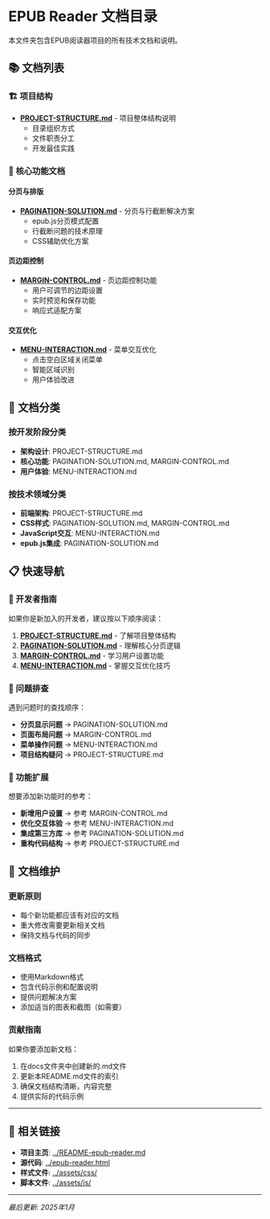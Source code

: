# EPUB Reader 文档目录

本文件夹包含EPUB阅读器项目的所有技术文档和说明。

## 📚 文档列表

### 🏗️ 项目结构
- **[PROJECT-STRUCTURE.md](./PROJECT-STRUCTURE.md)** - 项目整体结构说明
  - 目录组织方式
  - 文件职责分工
  - 开发最佳实践

### 📖 核心功能文档

#### 分页与排版
- **[PAGINATION-SOLUTION.md](./PAGINATION-SOLUTION.md)** - 分页与行截断解决方案
  - epub.js分页模式配置
  - 行截断问题的技术原理
  - CSS辅助优化方案

#### 页边距控制
- **[MARGIN-CONTROL.md](./MARGIN-CONTROL.md)** - 页边距控制功能
  - 用户可调节的边距设置
  - 实时预览和保存功能
  - 响应式适配方案

#### 交互优化
- **[MENU-INTERACTION.md](./MENU-INTERACTION.md)** - 菜单交互优化
  - 点击空白区域关闭菜单
  - 智能区域识别
  - 用户体验改进

## 🎯 文档分类

### 按开发阶段分类
- **架构设计**: PROJECT-STRUCTURE.md
- **核心功能**: PAGINATION-SOLUTION.md, MARGIN-CONTROL.md
- **用户体验**: MENU-INTERACTION.md

### 按技术领域分类
- **前端架构**: PROJECT-STRUCTURE.md
- **CSS样式**: PAGINATION-SOLUTION.md, MARGIN-CONTROL.md
- **JavaScript交互**: MENU-INTERACTION.md
- **epub.js集成**: PAGINATION-SOLUTION.md

## 📋 快速导航

### 🔧 开发者指南
如果你是新加入的开发者，建议按以下顺序阅读：

1. **[PROJECT-STRUCTURE.md](./PROJECT-STRUCTURE.md)** - 了解项目整体结构
2. **[PAGINATION-SOLUTION.md](./PAGINATION-SOLUTION.md)** - 理解核心分页逻辑
3. **[MARGIN-CONTROL.md](./MARGIN-CONTROL.md)** - 学习用户设置功能
4. **[MENU-INTERACTION.md](./MENU-INTERACTION.md)** - 掌握交互优化技巧

### 🐛 问题排查
遇到问题时的查找顺序：

- **分页显示问题** → PAGINATION-SOLUTION.md
- **页面布局问题** → MARGIN-CONTROL.md  
- **菜单操作问题** → MENU-INTERACTION.md
- **项目结构疑问** → PROJECT-STRUCTURE.md

### 🚀 功能扩展
想要添加新功能时的参考：

- **新增用户设置** → 参考 MARGIN-CONTROL.md
- **优化交互体验** → 参考 MENU-INTERACTION.md
- **集成第三方库** → 参考 PAGINATION-SOLUTION.md
- **重构代码结构** → 参考 PROJECT-STRUCTURE.md

## 📝 文档维护

### 更新原则
- 每个新功能都应该有对应的文档
- 重大修改需要更新相关文档
- 保持文档与代码的同步

### 文档格式
- 使用Markdown格式
- 包含代码示例和配置说明
- 提供问题解决方案
- 添加适当的图表和截图（如需要）

### 贡献指南
如果你要添加新文档：

1. 在docs文件夹中创建新的.md文件
2. 更新本README.md文件的索引
3. 确保文档结构清晰，内容完整
4. 提供实际的代码示例

---

## 🔗 相关链接

- **项目主页**: [../README-epub-reader.md](../README-epub-reader.md)
- **源代码**: [../epub-reader.html](../epub-reader.html)
- **样式文件**: [../assets/css/](../assets/css/)
- **脚本文件**: [../assets/js/](../assets/js/)

---

*最后更新: 2025年1月*
